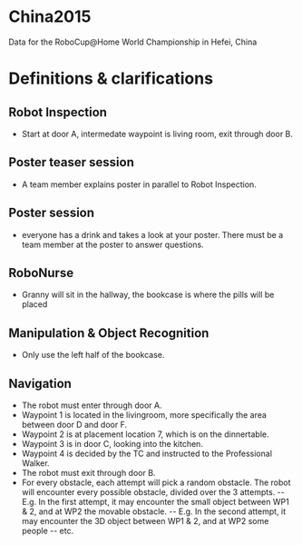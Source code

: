# China2015
Data for the RoboCup@Home World Championship in Hefei, China

Definitions & clarifications
===========

Robot Inspection
----------------
- Start at door A, intermedate waypoint is living room, exit through door B.

Poster teaser session
---------------------
- A team member explains poster in parallel to Robot Inspection.

Poster session
--------------
- everyone has a drink and takes a look at your poster. There must be a team member at the poster to answer questions. 

RoboNurse
---------
- Granny will sit in the hallway, the bookcase is where the pills will be placed

Manipulation & Object Recognition
---------------------------------
- Only use the left half of the bookcase.

Navigation
----------
- The robot must enter through door A.
- Waypoint 1 is located in the livingroom, more specifically the area between door D and door F.
- Waypoint 2 is at placement location 7, which is on the dinnertable. 
- Waypoint 3 is in door C, looking into the kitchen. 
- Waypoint 4 is decided by the TC and instructed to the Professional Walker. 
- The robot must exit through door B. 
- For every obstacle, each attempt will pick a random obstacle. The robot will encounter every possible obstacle, divided over the 3 attempts. 
-- E.g. In the first attempt, it may encounter the small object between WP1 & 2, and at WP2 the movable obstacle.
-- E.g. In the second attempt, it may encounter the 3D object between WP1 & 2, and at WP2 some people
-- etc.
